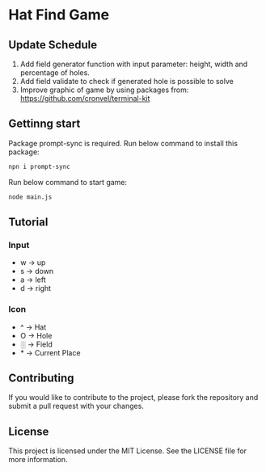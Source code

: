 # Hat Find Game

## Update Schedule

1. Add field generator function with input parameter: height, width and percentage of holes.
2. Add field validate to check if generated hole is possible to solve
3. Improve graphic of game by using packages from: <https://github.com/cronvel/terminal-kit>

## Gettinng start

Package prompt-sync is required. Run below command to install this package:

```bash
npn i prompt-sync
```

Run below command to start game:

```bash
node main.js
```

## Tutorial

### Input

- w -> up
- s -> down
- a -> left
- d -> right

### Icon

- ^ -> Hat
- O -> Hole
- ░ -> Field
- \*  -> Current Place

## Contributing

If you would like to contribute to the project, please fork the repository and submit a pull request with your changes.

## License

This project is licensed under the MIT License. See the LICENSE file for more information.
